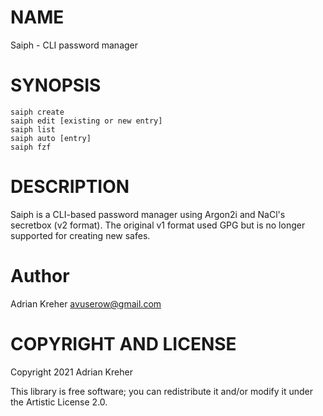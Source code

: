 # NAME

Saiph - CLI password manager

# SYNOPSIS

    saiph create
    saiph edit [existing or new entry]
    saiph list
    saiph auto [entry]
    saiph fzf

# DESCRIPTION

Saiph is a CLI-based password manager using Argon2i and NaCl's secretbox (v2
format). The original v1 format used GPG but is no longer supported for
creating new safes.

# Author

Adrian Kreher <avuserow@gmail.com>

# COPYRIGHT AND LICENSE

Copyright 2021 Adrian Kreher

This library is free software; you can redistribute it and/or modify it under the Artistic License 2.0.
